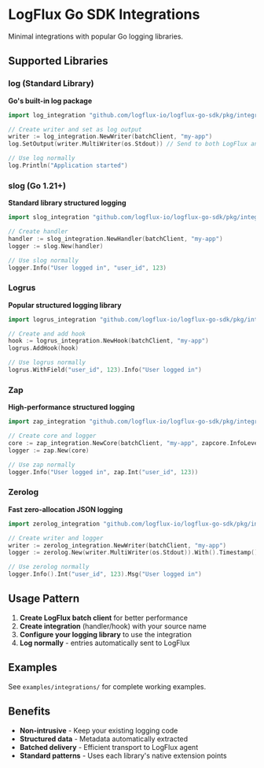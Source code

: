 # LogFlux Go SDK Integrations

Minimal integrations with popular Go logging libraries.

## Supported Libraries

### log (Standard Library)
**Go's built-in log package**

```go
import log_integration "github.com/logflux-io/logflux-go-sdk/pkg/integrations/log"

// Create writer and set as log output
writer := log_integration.NewWriter(batchClient, "my-app")
log.SetOutput(writer.MultiWriter(os.Stdout)) // Send to both LogFlux and stdout

// Use log normally
log.Println("Application started")
```

### slog (Go 1.21+)
**Standard library structured logging**

```go
import slog_integration "github.com/logflux-io/logflux-go-sdk/pkg/integrations/slog"

// Create handler
handler := slog_integration.NewHandler(batchClient, "my-app")
logger := slog.New(handler)

// Use slog normally
logger.Info("User logged in", "user_id", 123)
```

### Logrus
**Popular structured logging library**

```go
import logrus_integration "github.com/logflux-io/logflux-go-sdk/pkg/integrations/logrus"

// Create and add hook
hook := logrus_integration.NewHook(batchClient, "my-app")
logrus.AddHook(hook)

// Use logrus normally
logrus.WithField("user_id", 123).Info("User logged in")
```

### Zap
**High-performance structured logging**

```go
import zap_integration "github.com/logflux-io/logflux-go-sdk/pkg/integrations/zap"

// Create core and logger
core := zap_integration.NewCore(batchClient, "my-app", zapcore.InfoLevel)
logger := zap.New(core)

// Use zap normally
logger.Info("User logged in", zap.Int("user_id", 123))
```

### Zerolog
**Fast zero-allocation JSON logging**

```go
import zerolog_integration "github.com/logflux-io/logflux-go-sdk/pkg/integrations/zerolog"

// Create writer and logger
writer := zerolog_integration.NewWriter(batchClient, "my-app")
logger := zerolog.New(writer.MultiWriter(os.Stdout)).With().Timestamp().Logger()

// Use zerolog normally
logger.Info().Int("user_id", 123).Msg("User logged in")
```

## Usage Pattern

1. **Create LogFlux batch client** for better performance
2. **Create integration** (handler/hook) with your source name
3. **Configure your logging library** to use the integration
4. **Log normally** - entries automatically sent to LogFlux

## Examples

See `examples/integrations/` for complete working examples.

## Benefits

- **Non-intrusive** - Keep your existing logging code
- **Structured data** - Metadata automatically extracted
- **Batched delivery** - Efficient transport to LogFlux agent
- **Standard patterns** - Uses each library's native extension points